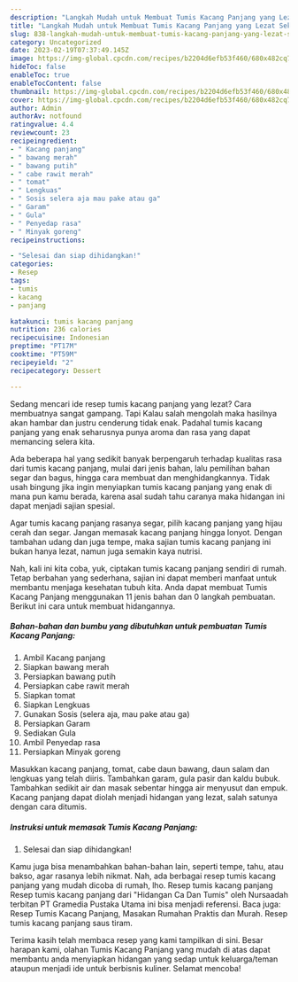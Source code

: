 ```yaml
---
description: "Langkah Mudah untuk Membuat Tumis Kacang Panjang yang Lezat Sekali"
title: "Langkah Mudah untuk Membuat Tumis Kacang Panjang yang Lezat Sekali"
slug: 838-langkah-mudah-untuk-membuat-tumis-kacang-panjang-yang-lezat-sekali
category: Uncategorized
date: 2023-02-19T07:37:49.145Z
image: https://img-global.cpcdn.com/recipes/b2204d6efb53f460/680x482cq70/tumis-kacang-panjang-foto-resep-utama.jpg
hideToc: false
enableToc: true
enableTocContent: false
thumbnail: https://img-global.cpcdn.com/recipes/b2204d6efb53f460/680x482cq70/tumis-kacang-panjang-foto-resep-utama.jpg
cover: https://img-global.cpcdn.com/recipes/b2204d6efb53f460/680x482cq70/tumis-kacang-panjang-foto-resep-utama.jpg
author: Admin
authorAv: notfound
ratingvalue: 4.4
reviewcount: 23
recipeingredient:
- " Kacang panjang"
- " bawang merah"
- " bawang putih"
- " cabe rawit merah"
- " tomat"
- " Lengkuas"
- " Sosis selera aja mau pake atau ga"
- " Garam"
- " Gula"
- " Penyedap rasa"
- " Minyak goreng"
recipeinstructions:

- "Selesai dan siap dihidangkan!"
categories:
- Resep
tags:
- tumis
- kacang
- panjang

katakunci: tumis kacang panjang 
nutrition: 236 calories
recipecuisine: Indonesian
preptime: "PT17M"
cooktime: "PT59M"
recipeyield: "2"
recipecategory: Dessert

---
```



Sedang mencari ide resep tumis kacang panjang yang lezat? Cara membuatnya sangat gampang. Tapi Kalau salah mengolah maka hasilnya akan hambar dan justru cenderung tidak enak. Padahal tumis kacang panjang yang enak seharusnya punya aroma dan rasa yang dapat memancing selera kita.


Ada beberapa hal yang sedikit banyak berpengaruh terhadap kualitas rasa dari tumis kacang panjang, mulai dari jenis bahan, lalu pemilihan bahan segar dan bagus, hingga cara membuat dan menghidangkannya. Tidak usah bingung jika ingin menyiapkan tumis kacang panjang yang enak di mana pun kamu berada, karena asal sudah tahu caranya maka hidangan ini dapat menjadi sajian spesial.

Agar tumis kacang panjang rasanya segar, pilih kacang panjang yang hijau cerah dan segar. Jangan memasak kacang panjang hingga lonyot. Dengan tambahan udang dan juga tempe, maka sajian tumis kacang panjang ini bukan hanya lezat, namun juga semakin kaya nutrisi.


Nah, kali ini kita coba, yuk, ciptakan tumis kacang panjang sendiri di rumah. Tetap berbahan yang sederhana, sajian ini dapat memberi manfaat untuk membantu menjaga kesehatan tubuh kita. Anda dapat membuat Tumis Kacang Panjang menggunakan 11 jenis bahan dan 0 langkah pembuatan. Berikut ini cara untuk membuat hidangannya.

<!--inarticleads1-->

##### Bahan-bahan dan bumbu yang dibutuhkan untuk pembuatan Tumis Kacang Panjang:

1. Ambil  Kacang panjang
1. Siapkan  bawang merah
1. Persiapkan  bawang putih
1. Persiapkan  cabe rawit merah
1. Siapkan  tomat
1. Siapkan  Lengkuas
1. Gunakan  Sosis (selera aja, mau pake atau ga)
1. Persiapkan  Garam
1. Sediakan  Gula
1. Ambil  Penyedap rasa
1. Persiapkan  Minyak goreng


Masukkan kacang panjang, tomat, cabe daun bawang, daun salam dan lengkuas yang telah diiris. Tambahkan garam, gula pasir dan kaldu bubuk. Tambahkan sedikit air dan masak sebentar hingga air menyusut dan empuk. Kacang panjang dapat diolah menjadi hidangan yang lezat, salah satunya dengan cara ditumis. 

<!--inarticleads2-->

##### Instruksi untuk memasak Tumis Kacang Panjang:


1. Selesai dan siap dihidangkan!

Kamu juga bisa menambahkan bahan-bahan lain, seperti tempe, tahu, atau bakso, agar rasanya lebih nikmat. Nah, ada berbagai resep tumis kacang panjang yang mudah dicoba di rumah, lho. Resep tumis kacang panjang Resep tumis kacang panjang dari &#34;Hidangan Ca Dan Tumis&#34; oleh Nursaadah terbitan PT Gramedia Pustaka Utama ini bisa menjadi referensi. Baca juga: Resep Tumis Kacang Panjang, Masakan Rumahan Praktis dan Murah. Resep tumis kacang panjang saus tiram. 

Terima kasih telah membaca resep yang kami tampilkan di sini. Besar harapan kami, olahan Tumis Kacang Panjang yang mudah di atas dapat membantu anda menyiapkan hidangan yang sedap untuk keluarga/teman ataupun menjadi ide untuk berbisnis kuliner. Selamat mencoba!
